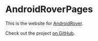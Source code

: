# AndroidRoverPages

This is the website for [AndroidRover](http://androidrover.org).

Check out the project [on GitHub](https://github.com/Legomaniac/AndroidRover).
